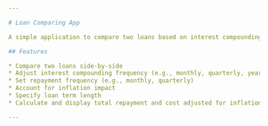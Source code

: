 ```yaml
---

# Loan Comparing App

A simple application to compare two loans based on interest compounding frequency, repayment frequency, inflation rate, and loan term.

## Features

* Compare two loans side-by-side
* Adjust interest compounding frequency (e.g., monthly, quarterly, yearly)
* Set repayment frequency (e.g., monthly, quarterly)
* Account for inflation impact
* Specify loan term length
* Calculate and display total repayment and cost adjusted for inflation

---
```

